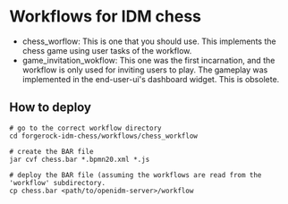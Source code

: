 # Workflows for IDM chess

- chess_worflow: This is one that you should use. This implements the chess game using user tasks of the workflow.
- game_invitation_wokflow: This one was the first incarnation, and the workflow is only used for inviting users to play. The gameplay was implemented in the end-user-ui's dashboard widget. This is obsolete.

## How to deploy

```
# go to the correct workflow directory
cd forgerock-idm-chess/workflows/chess_workflow

# create the BAR file
jar cvf chess.bar *.bpmn20.xml *.js

# deploy the BAR file (assuming the workflows are read from the 'workflow' subdirectory.
cp chess.bar <path/to/openidm-server>/workflow
```
